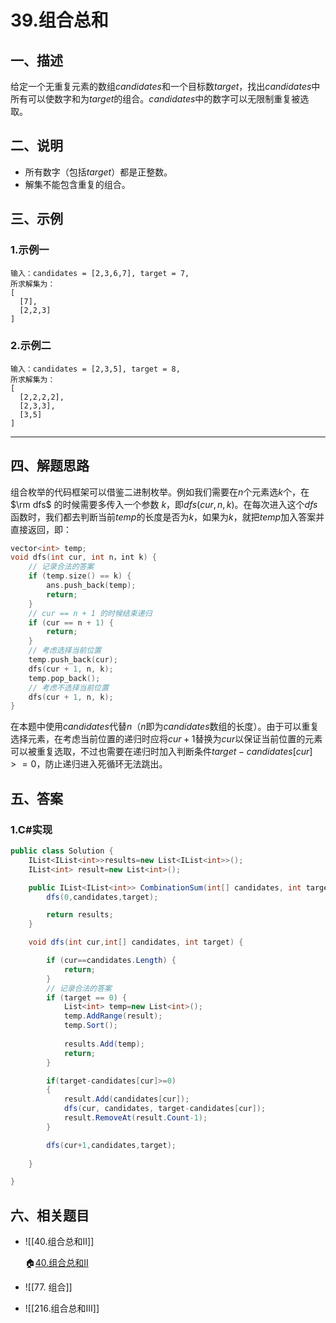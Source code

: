 # 39.组合总和
## 一、描述
给定一个无重复元素的数组$candidates$和一个目标数$target$，找出$candidates$中所有可以使数字和为$target$的组合。$candidates$中的数字可以无限制重复被选取。

## 二、说明
* 所有数字（包括$target$）都是正整数。
* 解集不能包含重复的组合。 

## 三、示例 
### 1.示例一
```
输入：candidates = [2,3,6,7], target = 7,
所求解集为：
[
  [7],
  [2,2,3]
]
```

### 2.示例二
```
输入：candidates = [2,3,5], target = 8,
所求解集为：
[
  [2,2,2,2],
  [2,3,3],
  [3,5]
]
```

---

## 四、解题思路
组合枚举的代码框架可以借鉴二进制枚举。例如我们需要在$n$个元素选$k$个，在 $\rm dfs$ 的时候需要多传入一个参数 $k$，即$dfs(cur,n,k)$。在每次进入这个$dfs$函数时，我们都去判断当前$temp$的长度是否为$k$，如果为$k$，就把$temp$加入答案并直接返回，即：
```C++
vector<int> temp;
void dfs(int cur, int n，int k) {
    // 记录合法的答案
    if (temp.size() == k) {
        ans.push_back(temp);
        return;
    }
    // cur == n + 1 的时候结束递归
    if (cur == n + 1) {
        return;
    }
    // 考虑选择当前位置
    temp.push_back(cur);
    dfs(cur + 1, n, k);
    temp.pop_back();
    // 考虑不选择当前位置
    dfs(cur + 1, n, k);
}
```
在本题中使用$candidates$代替$n$（$n$即为$candidates$数组的长度）。由于可以重复选择元素，在考虑当前位置的递归时应将$cur+1$替换为$cur$以保证当前位置的元素可以被重复选取，不过也需要在递归时加入判断条件$target-candidates[cur]>=0$，防止递归进入死循环无法跳出。

## 五、答案
### 1.C#实现
```C#
public class Solution {
    IList<IList<int>>results=new List<IList<int>>();
    IList<int> result=new List<int>();

    public IList<IList<int>> CombinationSum(int[] candidates, int target) {
        dfs(0,candidates,target);

        return results;
    }

    void dfs(int cur,int[] candidates, int target) {

        if (cur==candidates.Length) {
            return;
        }
        // 记录合法的答案
        if (target == 0) {
            List<int> temp=new List<int>();
            temp.AddRange(result);
            temp.Sort();
           
            results.Add(temp);
            return;
        } 

        if(target-candidates[cur]>=0)
        {
            result.Add(candidates[cur]);
            dfs(cur, candidates, target-candidates[cur]);
            result.RemoveAt(result.Count-1);
        }

        dfs(cur+1,candidates,target);
        
    }

}
```

## 六、相关题目
* ![[40.组合总和II]] 

   :house:[40.组合总和II](./40.组合总和II.md)

* ![[77. 组合]]

* ![[216.组合总和III]]

